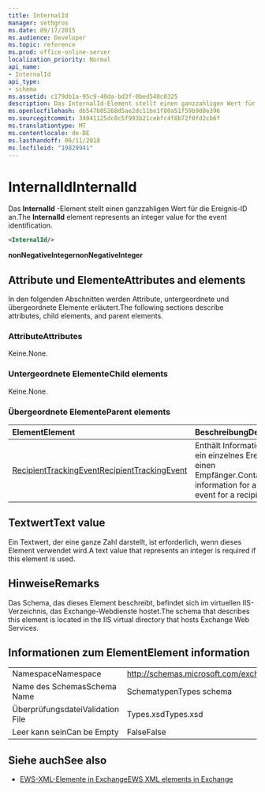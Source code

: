 ```yaml
---
title: InternalId
manager: sethgros
ms.date: 09/17/2015
ms.audience: Developer
ms.topic: reference
ms.prod: office-online-server
localization_priority: Normal
api_name:
- InternalId
api_type:
- schema
ms.assetid: c179db1a-95c9-40da-bd3f-0bed548c0325
description: Das InternalId-Element stellt einen ganzzahligen Wert für die Ereignis-ID an.
ms.openlocfilehash: db547b05268d5ae2dc11be1f80a51f59b9d8e396
ms.sourcegitcommit: 34041125dc8c5f993b21cebfc4f8b72f0fd2cb6f
ms.translationtype: MT
ms.contentlocale: de-DE
ms.lasthandoff: 06/11/2018
ms.locfileid: "19829941"
---
```

# <a name="internalid"></a><span data-ttu-id="4cc2e-103">InternalId</span><span class="sxs-lookup"><span data-stu-id="4cc2e-103">InternalId</span></span>

<span data-ttu-id="4cc2e-104">Das **InternalId** -Element stellt einen ganzzahligen Wert für die Ereignis-ID an.</span><span class="sxs-lookup"><span data-stu-id="4cc2e-104">The **InternalId** element represents an integer value for the event identification.</span></span> 
  
```XML
<InternalId/>
```

 <span data-ttu-id="4cc2e-105">**nonNegativeInteger**</span><span class="sxs-lookup"><span data-stu-id="4cc2e-105">**nonNegativeInteger**</span></span>
## <a name="attributes-and-elements"></a><span data-ttu-id="4cc2e-106">Attribute und Elemente</span><span class="sxs-lookup"><span data-stu-id="4cc2e-106">Attributes and elements</span></span>

<span data-ttu-id="4cc2e-107">In den folgenden Abschnitten werden Attribute, untergeordnete und übergeordnete Elemente erläutert.</span><span class="sxs-lookup"><span data-stu-id="4cc2e-107">The following sections describe attributes, child elements, and parent elements.</span></span>
  
### <a name="attributes"></a><span data-ttu-id="4cc2e-108">Attribute</span><span class="sxs-lookup"><span data-stu-id="4cc2e-108">Attributes</span></span>

<span data-ttu-id="4cc2e-109">Keine.</span><span class="sxs-lookup"><span data-stu-id="4cc2e-109">None.</span></span>
  
### <a name="child-elements"></a><span data-ttu-id="4cc2e-110">Untergeordnete Elemente</span><span class="sxs-lookup"><span data-stu-id="4cc2e-110">Child elements</span></span>

<span data-ttu-id="4cc2e-111">Keine.</span><span class="sxs-lookup"><span data-stu-id="4cc2e-111">None.</span></span>
  
### <a name="parent-elements"></a><span data-ttu-id="4cc2e-112">Übergeordnete Elemente</span><span class="sxs-lookup"><span data-stu-id="4cc2e-112">Parent elements</span></span>

|<span data-ttu-id="4cc2e-113">**Element**</span><span class="sxs-lookup"><span data-stu-id="4cc2e-113">**Element**</span></span>|<span data-ttu-id="4cc2e-114">**Beschreibung**</span><span class="sxs-lookup"><span data-stu-id="4cc2e-114">**Description**</span></span>|
|:-----|:-----|
|[<span data-ttu-id="4cc2e-115">RecipientTrackingEvent</span><span class="sxs-lookup"><span data-stu-id="4cc2e-115">RecipientTrackingEvent</span></span>](recipienttrackingevent.md) <br/> |<span data-ttu-id="4cc2e-116">Enthält Informationen für ein einzelnes Ereignis für einen Empfänger.</span><span class="sxs-lookup"><span data-stu-id="4cc2e-116">Contains information for a single event for a recipient.</span></span>  <br/> |
   
## <a name="text-value"></a><span data-ttu-id="4cc2e-117">Textwert</span><span class="sxs-lookup"><span data-stu-id="4cc2e-117">Text value</span></span>

<span data-ttu-id="4cc2e-118">Ein Textwert, der eine ganze Zahl darstellt, ist erforderlich, wenn dieses Element verwendet wird.</span><span class="sxs-lookup"><span data-stu-id="4cc2e-118">A text value that represents an integer is required if this element is used.</span></span>
  
## <a name="remarks"></a><span data-ttu-id="4cc2e-119">Hinweise</span><span class="sxs-lookup"><span data-stu-id="4cc2e-119">Remarks</span></span>

<span data-ttu-id="4cc2e-120">Das Schema, das dieses Element beschreibt, befindet sich im virtuellen IIS-Verzeichnis, das Exchange-Webdienste hostet.</span><span class="sxs-lookup"><span data-stu-id="4cc2e-120">The schema that describes this element is located in the IIS virtual directory that hosts Exchange Web Services.</span></span>
  
## <a name="element-information"></a><span data-ttu-id="4cc2e-121">Informationen zum Element</span><span class="sxs-lookup"><span data-stu-id="4cc2e-121">Element information</span></span>

|||
|:-----|:-----|
|<span data-ttu-id="4cc2e-122">Namespace</span><span class="sxs-lookup"><span data-stu-id="4cc2e-122">Namespace</span></span>  <br/> |http://schemas.microsoft.com/exchange/services/2006/types  <br/> |
|<span data-ttu-id="4cc2e-123">Name des Schemas</span><span class="sxs-lookup"><span data-stu-id="4cc2e-123">Schema Name</span></span>  <br/> |<span data-ttu-id="4cc2e-124">Schematypen</span><span class="sxs-lookup"><span data-stu-id="4cc2e-124">Types schema</span></span>  <br/> |
|<span data-ttu-id="4cc2e-125">Überprüfungsdatei</span><span class="sxs-lookup"><span data-stu-id="4cc2e-125">Validation File</span></span>  <br/> |<span data-ttu-id="4cc2e-126">Types.xsd</span><span class="sxs-lookup"><span data-stu-id="4cc2e-126">Types.xsd</span></span>  <br/> |
|<span data-ttu-id="4cc2e-127">Leer kann sein</span><span class="sxs-lookup"><span data-stu-id="4cc2e-127">Can be Empty</span></span>  <br/> |<span data-ttu-id="4cc2e-128">False</span><span class="sxs-lookup"><span data-stu-id="4cc2e-128">False</span></span>  <br/> |
   
## <a name="see-also"></a><span data-ttu-id="4cc2e-129">Siehe auch</span><span class="sxs-lookup"><span data-stu-id="4cc2e-129">See also</span></span>



- [<span data-ttu-id="4cc2e-130">EWS-XML-Elemente in Exchange</span><span class="sxs-lookup"><span data-stu-id="4cc2e-130">EWS XML elements in Exchange</span></span>](ews-xml-elements-in-exchange.md)

